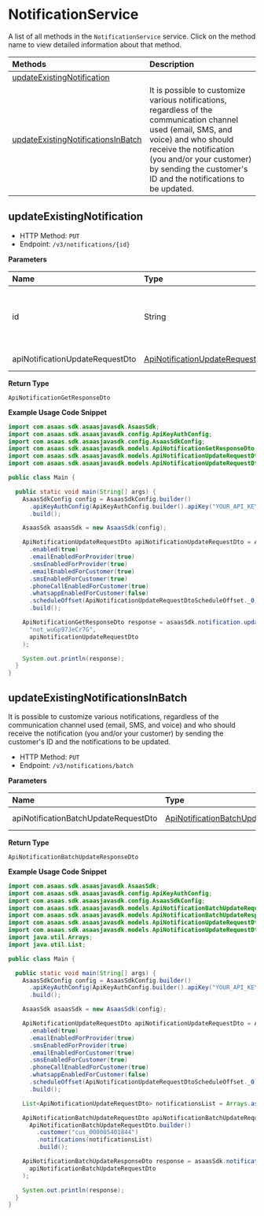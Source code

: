 # NotificationService

A list of all methods in the `NotificationService` service. Click on the method name to view detailed information about that method.

| Methods                                                                   | Description                                                                                                                                                                                                                                                  |
| :------------------------------------------------------------------------ | :----------------------------------------------------------------------------------------------------------------------------------------------------------------------------------------------------------------------------------------------------------- |
| [updateExistingNotification](#updateexistingnotification)                 |                                                                                                                                                                                                                                                              |
| [updateExistingNotificationsInBatch](#updateexistingnotificationsinbatch) | It is possible to customize various notifications, regardless of the communication channel used (email, SMS, and voice) and who should receive the notification (you and/or your customer) by sending the customer's ID and the notifications to be updated. |

## updateExistingNotification

- HTTP Method: `PUT`
- Endpoint: `/v3/notifications/{id}`

**Parameters**

| Name                            | Type                                                                            | Required | Description                                         |
| :------------------------------ | :------------------------------------------------------------------------------ | :------- | :-------------------------------------------------- |
| id                              | String                                                                          | ✅       | Unique identifier of the notification to be updated |
| apiNotificationUpdateRequestDto | [ApiNotificationUpdateRequestDto](../models/ApiNotificationUpdateRequestDto.md) | ❌       | Request Body                                        |

**Return Type**

`ApiNotificationGetResponseDto`

**Example Usage Code Snippet**

```java
import com.asaas.sdk.asaasjavasdk.AsaasSdk;
import com.asaas.sdk.asaasjavasdk.config.ApiKeyAuthConfig;
import com.asaas.sdk.asaasjavasdk.config.AsaasSdkConfig;
import com.asaas.sdk.asaasjavasdk.models.ApiNotificationGetResponseDto;
import com.asaas.sdk.asaasjavasdk.models.ApiNotificationUpdateRequestDto;
import com.asaas.sdk.asaasjavasdk.models.ApiNotificationUpdateRequestDtoScheduleOffset;

public class Main {

  public static void main(String[] args) {
    AsaasSdkConfig config = AsaasSdkConfig.builder()
      .apiKeyAuthConfig(ApiKeyAuthConfig.builder().apiKey("YOUR_API_KEY").build())
      .build();

    AsaasSdk asaasSdk = new AsaasSdk(config);

    ApiNotificationUpdateRequestDto apiNotificationUpdateRequestDto = ApiNotificationUpdateRequestDto.builder()
      .enabled(true)
      .emailEnabledForProvider(true)
      .smsEnabledForProvider(true)
      .emailEnabledForCustomer(true)
      .smsEnabledForCustomer(true)
      .phoneCallEnabledForCustomer(true)
      .whatsappEnabledForCustomer(false)
      .scheduleOffset(ApiNotificationUpdateRequestDtoScheduleOffset._0)
      .build();

    ApiNotificationGetResponseDto response = asaasSdk.notification.updateExistingNotification(
      "not_wuGp97JeCr7G",
      apiNotificationUpdateRequestDto
    );

    System.out.println(response);
  }
}

```

## updateExistingNotificationsInBatch

It is possible to customize various notifications, regardless of the communication channel used (email, SMS, and voice) and who should receive the notification (you and/or your customer) by sending the customer's ID and the notifications to be updated.

- HTTP Method: `PUT`
- Endpoint: `/v3/notifications/batch`

**Parameters**

| Name                                 | Type                                                                                      | Required | Description  |
| :----------------------------------- | :---------------------------------------------------------------------------------------- | :------- | :----------- |
| apiNotificationBatchUpdateRequestDto | [ApiNotificationBatchUpdateRequestDto](../models/ApiNotificationBatchUpdateRequestDto.md) | ❌       | Request Body |

**Return Type**

`ApiNotificationBatchUpdateResponseDto`

**Example Usage Code Snippet**

```java
import com.asaas.sdk.asaasjavasdk.AsaasSdk;
import com.asaas.sdk.asaasjavasdk.config.ApiKeyAuthConfig;
import com.asaas.sdk.asaasjavasdk.config.AsaasSdkConfig;
import com.asaas.sdk.asaasjavasdk.models.ApiNotificationBatchUpdateRequestDto;
import com.asaas.sdk.asaasjavasdk.models.ApiNotificationBatchUpdateResponseDto;
import com.asaas.sdk.asaasjavasdk.models.ApiNotificationUpdateRequestDto;
import com.asaas.sdk.asaasjavasdk.models.ApiNotificationUpdateRequestDtoScheduleOffset;
import java.util.Arrays;
import java.util.List;

public class Main {

  public static void main(String[] args) {
    AsaasSdkConfig config = AsaasSdkConfig.builder()
      .apiKeyAuthConfig(ApiKeyAuthConfig.builder().apiKey("YOUR_API_KEY").build())
      .build();

    AsaasSdk asaasSdk = new AsaasSdk(config);

    ApiNotificationUpdateRequestDto apiNotificationUpdateRequestDto = ApiNotificationUpdateRequestDto.builder()
      .enabled(true)
      .emailEnabledForProvider(true)
      .smsEnabledForProvider(true)
      .emailEnabledForCustomer(true)
      .smsEnabledForCustomer(true)
      .phoneCallEnabledForCustomer(true)
      .whatsappEnabledForCustomer(false)
      .scheduleOffset(ApiNotificationUpdateRequestDtoScheduleOffset._0)
      .build();

    List<ApiNotificationUpdateRequestDto> notificationsList = Arrays.asList(apiNotificationUpdateRequestDto);

    ApiNotificationBatchUpdateRequestDto apiNotificationBatchUpdateRequestDto =
      ApiNotificationBatchUpdateRequestDto.builder()
        .customer("cus_000005401844")
        .notifications(notificationsList)
        .build();

    ApiNotificationBatchUpdateResponseDto response = asaasSdk.notification.updateExistingNotificationsInBatch(
      apiNotificationBatchUpdateRequestDto
    );

    System.out.println(response);
  }
}

```

<!-- This file was generated by liblab | https://liblab.com/ -->
